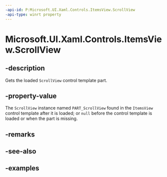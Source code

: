 ```yaml
---
-api-id: P:Microsoft.UI.Xaml.Controls.ItemsView.ScrollView
-api-type: winrt property
---
```


# Microsoft.UI.Xaml.Controls.ItemsView.ScrollView

<!--
public Microsoft.UI.Xaml.Controls.ScrollView ScrollView { get; }
-->


## -description

Gets the loaded `ScrollView` control template part.

## -property-value

The `ScrollView` instance named `PART_ScrollView` found in the `ItemsView` control template after it is loaded; or `null` before the control template is loaded or when the part is missing.

## -remarks

## -see-also

## -examples


